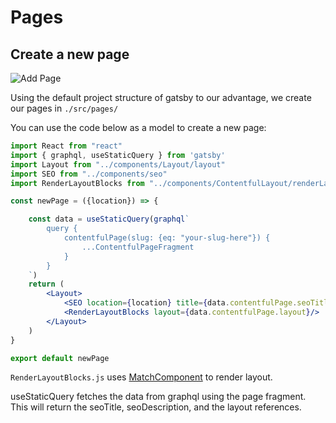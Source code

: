 ---
---

# Pages

## Create a new page

![Add Page](/img/add-page.png)

Using the default project structure of gatsby to our advantage, we create our pages in `./src/pages/`

You can use the code below as a model to create a new page:

```jsx title="/src/pages/newPage.js"
import React from "react"
import { graphql, useStaticQuery } from 'gatsby'
import Layout from "../components/Layout/layout"
import SEO from "../components/seo"
import RenderLayoutBlocks from "../components/ContentfulLayout/renderLayoutBlocks"

const newPage = ({location}) => {

    const data = useStaticQuery(graphql`
        query {
            contentfulPage(slug: {eq: "your-slug-here"}) {
                ...ContentfulPageFragment
            }
        }
    `)
    return (
        <Layout>
            <SEO location={location} title={data.contentfulPage.seoTitle} description={data.contentfulPage.description}/>
            <RenderLayoutBlocks layout={data.contentfulPage.layout}/>
        </Layout>
    )
}

export default newPage
```

`RenderLayoutBlocks.js` uses [MatchComponent](/Layout%20Builder/match-component) to render layout.

useStaticQuery fetches the data from graphql using the page fragment. This will return the seoTitle, seoDescription, and the layout references.
